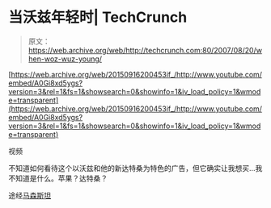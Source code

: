 # 当沃兹年轻时| TechCrunch

> 原文：<https://web.archive.org/web/http://techcrunch.com:80/2007/08/20/when-woz-wuz-young/>

 [https://web.archive.org/web/20150916200453if_/http://www.youtube.com/embed/A0Gi8xd5ygs?version=3&rel=1&fs=1&showsearch=0&showinfo=1&iv_load_policy=1&wmode=transparent](https://web.archive.org/web/20150916200453if_/http://www.youtube.com/embed/A0Gi8xd5ygs?version=3&rel=1&fs=1&showsearch=0&showinfo=1&iv_load_policy=1&wmode=transparent)

视频

不知道如何看待这个以沃兹和他的新达特桑为特色的广告，但它确实让我想买…我不知道是什么。苹果？达特桑？

途经[马森斯坦](https://web.archive.org/web/20150916200453/http://macenstein.com/default/archives/765)